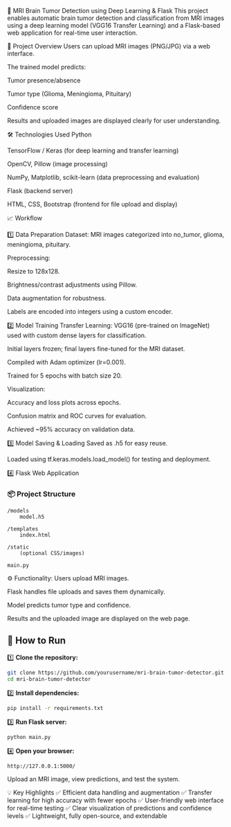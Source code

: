 🧠 MRI Brain Tumor Detection using Deep Learning & Flask
This project enables automatic brain tumor detection and classification from MRI images using a deep learning model (VGG16 Transfer Learning) and a Flask-based web application for real-time user interaction.

📌 Project Overview
 Users can upload MRI images (PNG/JPG) via a web interface.
 
The trained model predicts:

Tumor presence/absence

Tumor type (Glioma, Meningioma, Pituitary)

Confidence score

 Results and uploaded images are displayed clearly for user understanding.

🛠️ Technologies Used
Python

TensorFlow / Keras (for deep learning and transfer learning)

OpenCV, Pillow (image processing)

NumPy, Matplotlib, scikit-learn (data preprocessing and evaluation)

Flask (backend server)

HTML, CSS, Bootstrap (frontend for file upload and display)

📈 Workflow

1️⃣ Data Preparation
Dataset: MRI images categorized into no_tumor, glioma, meningioma, pituitary.

Preprocessing:

Resize to 128x128.

Brightness/contrast adjustments using Pillow.

Data augmentation for robustness.

Labels are encoded into integers using a custom encoder.

2️⃣ Model Training
Transfer Learning: VGG16 (pre-trained on ImageNet) used with custom dense layers for classification.

Initial layers frozen; final layers fine-tuned for the MRI dataset.

Compiled with Adam optimizer (lr=0.001).

Trained for 5 epochs with batch size 20.

Visualization:

Accuracy and loss plots across epochs.

Confusion matrix and ROC curves for evaluation.

Achieved ~95% accuracy on validation data.

3️⃣ Model Saving & Loading
Saved as .h5 for easy reuse.

Loaded using tf.keras.models.load_model() for testing and deployment.

4️⃣ Flask Web Application

### 📦 Project Structure

```plaintext
/models
    model.h5

/templates
    index.html

/static
    (optional CSS/images)

main.py
```


⚙️ Functionality:
Users upload MRI images.

Flask handles file uploads and saves them dynamically.

Model predicts tumor type and confidence.

Results and the uploaded image are displayed on the web page.

## 🚀 How to Run

1️⃣ **Clone the repository:**

```bash
git clone https://github.com/yourusername/mri-brain-tumor-detector.git
cd mri-brain-tumor-detector
```

2️⃣ **Install dependencies:**

```bash
pip install -r requirements.txt
```

3️⃣ **Run Flask server:**

```bash
python main.py
```

4️⃣ **Open your browser:**

```
http://127.0.0.1:5000/
```

Upload an MRI image, view predictions, and test the system.



💡 Key Highlights
✅ Efficient data handling and augmentation
✅ Transfer learning for high accuracy with fewer epochs
✅ User-friendly web interface for real-time testing
✅ Clear visualization of predictions and confidence levels
✅ Lightweight, fully open-source, and extendable

